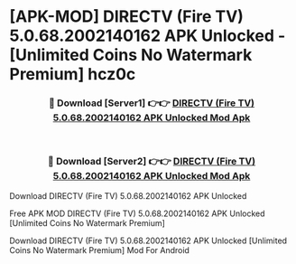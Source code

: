 # [APK-MOD] DIRECTV (Fire TV) 5.0.68.2002140162 APK Unlocked - [Unlimited Coins No Watermark Premium] hcz0c



<div align="center">
<h3>🔴 Download [Server1] 👉👉 <a href="https://momento.my/?title=DIRECTV_(Fire_TV)_5.0.68.2002140162_APK_Unlocked">DIRECTV (Fire TV) 5.0.68.2002140162 APK Unlocked Mod Apk</a></h3><br>

<h3>🔴 Download [Server2] 👉👉 <a href="https://momento.my/?title=DIRECTV_(Fire_TV)_5.0.68.2002140162_APK_Unlocked">DIRECTV (Fire TV) 5.0.68.2002140162 APK Unlocked Mod Apk</a></h3>
</div>



Download DIRECTV (Fire TV) 5.0.68.2002140162 APK Unlocked 

Free APK MOD DIRECTV (Fire TV) 5.0.68.2002140162 APK Unlocked [Unlimited Coins No Watermark Premium]

Download DIRECTV (Fire TV) 5.0.68.2002140162 APK Unlocked [Unlimited Coins No Watermark Premium] Mod For Android
